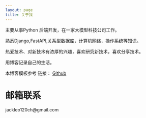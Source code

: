 ```yaml
---
layout: page
title: 关于我 
---
```


主要从事Python 后端开发，在一家大模型科技公司工作。

熟悉Django,FastAPI,关系型数据库，计算机网络，操作系统等知识。

热爱技术、对新技术有浓厚的兴趣，喜欢研究新技术，喜欢分享技术。

用博客记录自己的生活。




本博客模板参考 链接： <a target="_blank" href='https://github.com/leopardpan/leopardpan.github.io/'>Github</a>

<h1> 邮箱联系</h1>
jackleo120ch@gmail.com




